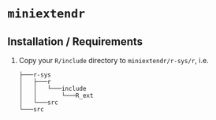 # `miniextendr`

## Installation / Requirements

1. Copy your `R/include` directory to `miniextendr/r-sys/r`, i.e.

    ```
    ├───r-sys
    │   ├───r
    │   │   └───include
    │   │       └───R_ext
    │   └───src
    └───src
    ```
